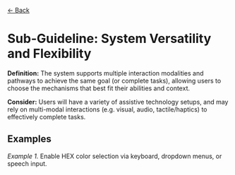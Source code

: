 [← Back](../adaptability_freedom-of-user-control.md)

# Sub-Guideline: System Versatility and Flexibility

**Definition:** The system supports multiple interaction modalities and pathways to achieve the same goal (or complete tasks), allowing users to choose the mechanisms that best fit their abilities and context.

**Consider:** Users will have a variety of assistive technology setups, and may rely on multi-modal interactions (e.g. visual, audio, tactile/haptics) to effectively complete tasks.

## Examples
_Example 1._ Enable HEX color selection via keyboard, dropdown menus, or speech input.
